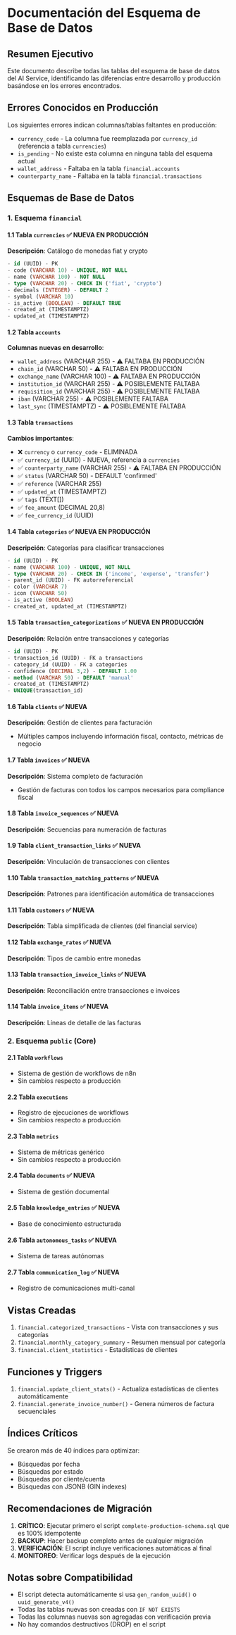 # Documentación del Esquema de Base de Datos

## Resumen Ejecutivo

Este documento describe todas las tablas del esquema de base de datos del AI Service, identificando las diferencias entre desarrollo y producción basándose en los errores encontrados.

## Errores Conocidos en Producción

Los siguientes errores indican columnas/tablas faltantes en producción:
- `currency_code` - La columna fue reemplazada por `currency_id` (referencia a tabla `currencies`)
- `is_pending` - No existe esta columna en ninguna tabla del esquema actual
- `wallet_address` - Faltaba en la tabla `financial.accounts`
- `counterparty_name` - Faltaba en la tabla `financial.transactions`

## Esquemas de Base de Datos

### 1. Esquema `financial`

#### 1.1 Tabla `currencies` ✅ NUEVA EN PRODUCCIÓN
**Descripción**: Catálogo de monedas fiat y crypto
```sql
- id (UUID) - PK
- code (VARCHAR 10) - UNIQUE, NOT NULL
- name (VARCHAR 100) - NOT NULL
- type (VARCHAR 20) - CHECK IN ('fiat', 'crypto')
- decimals (INTEGER) - DEFAULT 2
- symbol (VARCHAR 10)
- is_active (BOOLEAN) - DEFAULT TRUE
- created_at (TIMESTAMPTZ)
- updated_at (TIMESTAMPTZ)
```

#### 1.2 Tabla `accounts`
**Columnas nuevas en desarrollo**:
- `wallet_address` (VARCHAR 255) - ⚠️ FALTABA EN PRODUCCIÓN
- `chain_id` (VARCHAR 50) - ⚠️ FALTABA EN PRODUCCIÓN
- `exchange_name` (VARCHAR 100) - ⚠️ FALTABA EN PRODUCCIÓN
- `institution_id` (VARCHAR 255) - ⚠️ POSIBLEMENTE FALTABA
- `requisition_id` (VARCHAR 255) - ⚠️ POSIBLEMENTE FALTABA
- `iban` (VARCHAR 255) - ⚠️ POSIBLEMENTE FALTABA
- `last_sync` (TIMESTAMPTZ) - ⚠️ POSIBLEMENTE FALTABA

#### 1.3 Tabla `transactions`
**Cambios importantes**:
- ❌ `currency` o `currency_code` - ELIMINADA
- ✅ `currency_id` (UUID) - NUEVA, referencia a `currencies`
- ✅ `counterparty_name` (VARCHAR 255) - ⚠️ FALTABA EN PRODUCCIÓN
- ✅ `status` (VARCHAR 50) - DEFAULT 'confirmed'
- ✅ `reference` (VARCHAR 255)
- ✅ `updated_at` (TIMESTAMPTZ)
- ✅ `tags` (TEXT[])
- ✅ `fee_amount` (DECIMAL 20,8)
- ✅ `fee_currency_id` (UUID)

#### 1.4 Tabla `categories` ✅ NUEVA EN PRODUCCIÓN
**Descripción**: Categorías para clasificar transacciones
```sql
- id (UUID) - PK
- name (VARCHAR 100) - UNIQUE, NOT NULL
- type (VARCHAR 20) - CHECK IN ('income', 'expense', 'transfer')
- parent_id (UUID) - FK autorreferencial
- color (VARCHAR 7)
- icon (VARCHAR 50)
- is_active (BOOLEAN)
- created_at, updated_at (TIMESTAMPTZ)
```

#### 1.5 Tabla `transaction_categorizations` ✅ NUEVA EN PRODUCCIÓN
**Descripción**: Relación entre transacciones y categorías
```sql
- id (UUID) - PK
- transaction_id (UUID) - FK a transactions
- category_id (UUID) - FK a categories
- confidence (DECIMAL 3,2) - DEFAULT 1.00
- method (VARCHAR 50) - DEFAULT 'manual'
- created_at (TIMESTAMPTZ)
- UNIQUE(transaction_id)
```

#### 1.6 Tabla `clients` ✅ NUEVA
**Descripción**: Gestión de clientes para facturación
- Múltiples campos incluyendo información fiscal, contacto, métricas de negocio

#### 1.7 Tabla `invoices` ✅ NUEVA
**Descripción**: Sistema completo de facturación
- Gestión de facturas con todos los campos necesarios para compliance fiscal

#### 1.8 Tabla `invoice_sequences` ✅ NUEVA
**Descripción**: Secuencias para numeración de facturas

#### 1.9 Tabla `client_transaction_links` ✅ NUEVA
**Descripción**: Vinculación de transacciones con clientes

#### 1.10 Tabla `transaction_matching_patterns` ✅ NUEVA
**Descripción**: Patrones para identificación automática de transacciones

#### 1.11 Tabla `customers` ✅ NUEVA
**Descripción**: Tabla simplificada de clientes (del financial service)

#### 1.12 Tabla `exchange_rates` ✅ NUEVA
**Descripción**: Tipos de cambio entre monedas

#### 1.13 Tabla `transaction_invoice_links` ✅ NUEVA
**Descripción**: Reconciliación entre transacciones e invoices

#### 1.14 Tabla `invoice_items` ✅ NUEVA
**Descripción**: Líneas de detalle de las facturas

### 2. Esquema `public` (Core)

#### 2.1 Tabla `workflows`
- Sistema de gestión de workflows de n8n
- Sin cambios respecto a producción

#### 2.2 Tabla `executions`
- Registro de ejecuciones de workflows
- Sin cambios respecto a producción

#### 2.3 Tabla `metrics`
- Sistema de métricas genérico
- Sin cambios respecto a producción

#### 2.4 Tabla `documents` ✅ NUEVA
- Sistema de gestión documental

#### 2.5 Tabla `knowledge_entries` ✅ NUEVA
- Base de conocimiento estructurada

#### 2.6 Tabla `autonomous_tasks` ✅ NUEVA
- Sistema de tareas autónomas

#### 2.7 Tabla `communication_log` ✅ NUEVA
- Registro de comunicaciones multi-canal

## Vistas Creadas

1. `financial.categorized_transactions` - Vista con transacciones y sus categorías
2. `financial.monthly_category_summary` - Resumen mensual por categoría
3. `financial.client_statistics` - Estadísticas de clientes

## Funciones y Triggers

1. `financial.update_client_stats()` - Actualiza estadísticas de clientes automáticamente
2. `financial.generate_invoice_number()` - Genera números de factura secuenciales

## Índices Críticos

Se crearon más de 40 índices para optimizar:
- Búsquedas por fecha
- Búsquedas por estado
- Búsquedas por cliente/cuenta
- Búsquedas con JSONB (GIN indexes)

## Recomendaciones de Migración

1. **CRÍTICO**: Ejecutar primero el script `complete-production-schema.sql` que es 100% idempotente
2. **BACKUP**: Hacer backup completo antes de cualquier migración
3. **VERIFICACIÓN**: El script incluye verificaciones automáticas al final
4. **MONITOREO**: Verificar logs después de la ejecución

## Notas sobre Compatibilidad

- El script detecta automáticamente si usa `gen_random_uuid()` o `uuid_generate_v4()`
- Todas las tablas nuevas son creadas con `IF NOT EXISTS`
- Todas las columnas nuevas son agregadas con verificación previa
- No hay comandos destructivos (DROP) en el script
